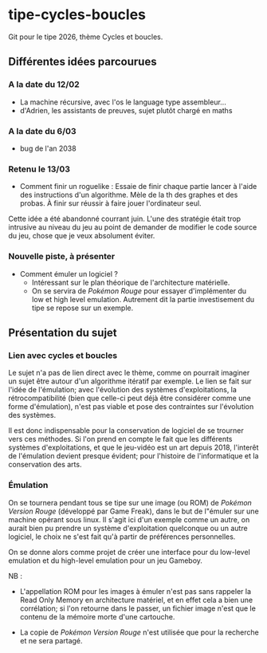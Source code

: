 # tipe-cycles-boucles

Git pour le tipe 2026, thème Cycles et boucles.

## Différentes idées parcourues

### A la date du 12/02

- La machine récursive, avec l'os le language type assembleur...
- d'Adrien, les assistants de preuves, sujet plutôt chargé en maths

### A la date du 6/03

- bug de l'an 2038

### Retenu le 13/03

- Comment finir un roguelike : Essaie de finir chaque partie lancer à l'aide des instructions d'un algorithme.
Mèle de la th des graphes et des probas.
À finir sur réussir à faire jouer l'ordinateur seul.

Cette idée a été abandonné courrant juin. L'une des stratégie était trop intrusive au niveau du jeu au point de demander de modifier le code source du jeu, chose que je veux absolument éviter.

### Nouvelle piste, à présenter

- Comment émuler un logiciel ?
  - Intéressant sur le plan théorique de l'architecture matérielle.
  - On se servira de *Pokémon Rouge* pour essayer d'implémenter du low et high level emulation. Autrement dit la partie investisement du tipe se repose sur un exemple.

## Présentation du sujet

### Lien avec cycles et boucles

Le sujet n'a pas de lien direct avec le thème, comme on pourrait imaginer un sujet être autour d'un algorithme itératif par exemple. Le lien se fait sur l'idée de l'émulation; avec l'évolution des systèmes d'exploitations, la rétrocompatibilité (bien que celle-ci peut déjà être considérer comme une forme d'émulation), n'est pas viable et pose des contraintes sur l'évolution des systèmes.

Il est donc indispensable pour la conservation de logiciel de se trourner vers ces méthodes. Si l'on prend en compte le fait que les différents systèmes d'exploitations, et que le jeu-vidéo est un art depuis 2018, l'interêt de l'émulation devient presque évident; pour l'histoire de l'informatique et la conservation des arts.

### Émulation

On se tournera pendant tous se tipe sur une image (ou ROM) de *Pokémon Version Rouge* (développé par Game Freak), dans le but de l"émuler sur une machine opérant sous linux. Il s'agit ici d'un exemple comme un autre, on aurait bien pu prendre un système d'exploitation quelconque ou un autre logiciel, le choix ne s'est fait qu'à partir de préférences personnelles.

On se donne alors comme projet de créer une interface pour du low-level emulation et du high-level emulation pour un jeu Gameboy.

NB :

- L'appellation ROM pour les images à émuler n'est pas sans rappeler la Read Only Memory en architecture matériel, et en effet cela a bien une corrélation; si l'on retourne dans le passer, un fichier image n'est que le contenu de la mémoire morte d'une cartouche.

- La copie de *Pokémon Version Rouge* n'est utilisée que pour la recherche et ne sera partagé.
